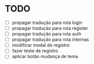 # TODO

- [ ] propagar tradução para rota login
- [ ] propagar tradução para rota register
- [ ] propagar tradução para rota auth
- [ ] propagar tradução para rota internas
- [ ] modificar modal de registro
- [ ] fazer teste de registro
- [ ] aplicar botão mudança de tema

